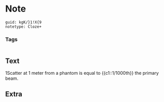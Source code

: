 # Note
```
guid: kgK/}1!X{9
notetype: Cloze+
```

### Tags
```
```

## Text
1Scatter at 1 meter from a phantom is equal to {{c1::1/1000th}} the primary beam.

## Extra

